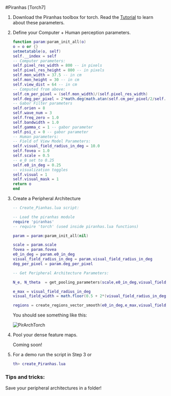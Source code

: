 #Piranhas [Torch7]

1. Download the Piranhas toolbox for torch. Read the [Tutorial](https://github.com/ArturoDeza/Piranhas/tree/master/Tutorial) to learn about these parameters.

2. Define your Computer + Human perception parameters.
	```lua
	function param:param_init_all(o)
	o = o or {}
	setmetatable(o, self)
	self.__index = self
	-- Computer parameters:
	self.pixel_res_width = 800 -- in pixels
	self.pixel_res_height = 800 -- in pixels
	self.mon_width = 37.5 -- in cm
	self.mon_height = 30 -- in cm
	self.view_dist = 64 -- in cm
	-- Computed from above:
	self.cm_per_pixel = (self.mon_width)/(self.pixel_res_width)
	self.deg_per_pixel = 2*math.deg(math.atan(self.cm_per_pixel/2/self.view_dist))
	-- Gabor Filter parameters
	self.orien = 8
	self.wave_num = 3
	self.freq_zero = 1.0
	self.bandwidth = 1.0
	self.gamma_c = 1 -- gabor parameter
	self.psi_c = 0 -- gabor parameter
	-- Human parameters:
	-- Field of View Model Parameters:
	self.visual_field_radius_in_deg = 10.0
	self.fovea = 1.0
	self.scale = 0.5
	-- e_0 set to 0.25
	self.e0_in_deg = 0.25
	-- visualization toggles
	self.visual = 1
	self.visual_mask = 1
	return o
	end
	```

3. Create a Peripheral Architecture
	```lua
	-- Create_Pianhas.lua script:

	-- Load the piranhas module
	require 'piranhas'
	-- require 'torch' (used inside piranhas.lua functions)

	param = param:param_init_all(nil)

	scale = param.scale
	fovea = param.fovea
	e0_in_deg = param.e0_in_deg
	visual_field_radius_in_deg = param.visual_field_radius_in_deg
	deg_per_pixel = param.deg_per_pixel

	-- Get Peripheral Architecture Parameters:

	N_e, N_theta  = get_pooling_parameters(scale,e0_in_deg,visual_field_radius_in_deg,deg_per_pixel)

	e_max = visual_field_radius_in_deg
	visual_field_width = math.floor(0.5 + 2*(visual_field_radius_in_deg/deg_per_pixel))

	regions = create_regions_vector_smooth(e0_in_deg,e_max,visual_field_width,deg_per_pixel,N_theta,N_e)
	```

	You should see something like this:
	
	![PirArchTorch](http://imgur.com/jrRS30o.png)

4. Pool your dense feature maps.

	Coming soon!

5. For a demo run the script in Step 3 or
	```lua
	th> create_Piranhas.lua


### Tips and tricks:
Save your peripheral architectures in a folder!
